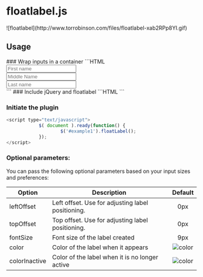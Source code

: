 <h1>floatlabel.js</h1>
![floatlabel](http://www.torrobinson.com/files/floatlabel-xab2RPp8YI.gif)

<h2>Usage</h2>
### Wrap inputs in a container
```HTML
 <div id="example1">
                <input type="text" id="fname" placeholder="First name"  />  <br/>
                <input type="text" id="mname" placeholder="Middle Name" />  <br/>
                <input type="text" id="lname" placeholder="Last name"   />  <br/>
 </div>
```
### Include jQuery and floatlabel
```HTML
  <!-- load jQuery -->
  <script src="http://code.jquery.com/jquery-2.1.0.min.js" /></script>
       
  <!-- load floatTable and its css -->
  <script src="floatlabel.jquery.js"></script>
  <link rel="stylesheet" type="text/css" href="floatlable.jquery.css">
```

### Initiate the plugin
```javascript
<script type="text/javascript">
            $( document ).ready(function() {
                    $('#example1').floatLabel();  
            });
</script>
```

### Optional parameters:
You can pass the following optional parameters based on your input sizes and preferences:

| Option        | Description                                       | Default |
|---------------|---------------------------------------------------|:---------:|
| leftOffset    | Left offset. Use for adjusting label positioning. | 0px     |
| topOffset     | Top offset. Use for adjusting label positioning.  | 0px     |
| fontSize      | Font size of the label created                    | 9px     |
| color         | Color of the label when it appears                |![color](http://www.torrobinson.com/files/image-GBn5Rti5fw.png)|
| colorInactive | Color of the label when it is no longer active    |![color](http://www.torrobinson.com/files/image-sg1A2qEB2q.png)|